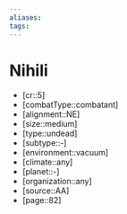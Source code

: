 ```yaml
---
aliases: 
tags: 
---
```


# Nihili

- [cr::5]
- [combatType::combatant]
- [alignment::NE]
- [size::medium]
- [type::undead]
- [subtype::-]
- [environment::vacuum]
- [climate::any]
- [planet::-]
- [organization::any]
- [source::AA]
- [page::82]
